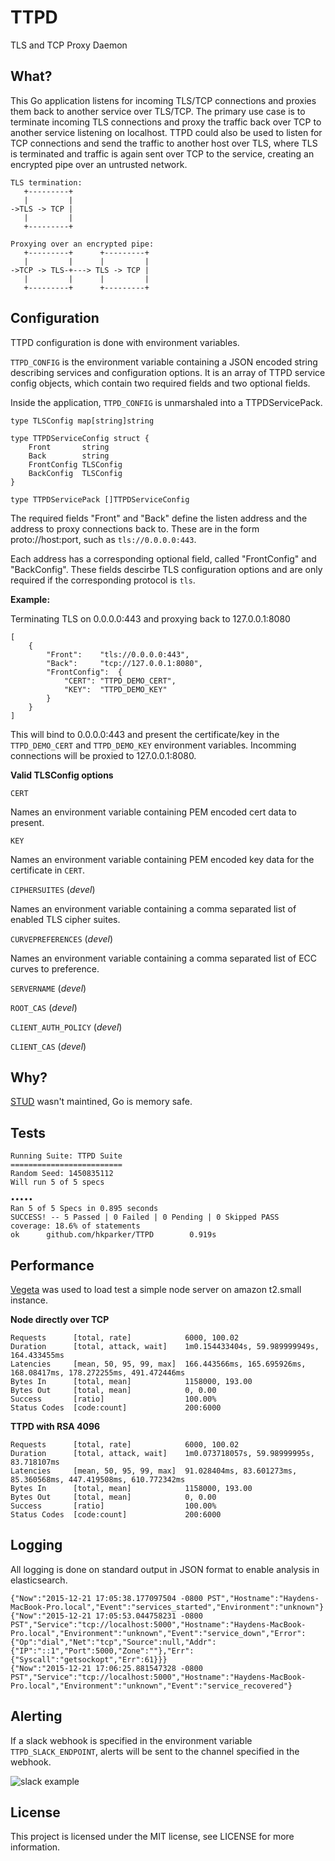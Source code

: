 TTPD
====

TLS and TCP Proxy Daemon

What?
-----

This Go application listens for incoming TLS/TCP connections and proxies them back to another service over TLS/TCP.  The primary use case is to terminate incoming TLS connections and proxy the traffic back over TCP to another service listening on localhost.  TTPD could also be used to listen for TCP connections and send the traffic to another host over TLS, where TLS is terminated and traffic is again sent over TCP to the service, creating an encrypted pipe over an untrusted network.

```
TLS termination:
   +---------+
   |         |
->TLS -> TCP |
   |         |
   +---------+

Proxying over an encrypted pipe:
   +---------+      +---------+
   |         |      |         |
->TCP -> TLS-+---> TLS -> TCP |
   |         |      |         |
   +---------+      +---------+
```

Configuration
-------------

TTPD configuration is done with environment variables.

`TTPD_CONFIG` is the environment variable containing a JSON encoded string describing services and configuration options.  It is an array of TTPD service config objects, which contain two required fields and two optional fields.

Inside the application, `TTPD_CONFIG` is unmarshaled into a TTPDServicePack.
```
type TLSConfig map[string]string

type TTPDServiceConfig struct {
	Front		string
	Back		string
	FrontConfig	TLSConfig
	BackConfig	TLSConfig
}

type TTPDServicePack []TTPDServiceConfig
```

The required fields "Front" and "Back" define the listen address and the address to proxy connections back to.  These are in the form proto://host:port, such as `tls://0.0.0.0:443`.

Each address has a corresponding optional field, called "FrontConfig" and "BackConfig".  These fields descirbe TLS configuration options and are only required if the corresponding protocol is `tls`.

**Example:**

Terminating TLS on 0.0.0.0:443 and proxying back to 127.0.0.1:8080
```
[
	{
		"Front":	"tls://0.0.0.0:443",
		"Back":		"tcp://127.0.0.1:8080",
		"FrontConfig":	{
			"CERT":	"TTPD_DEMO_CERT",
			"KEY":	"TTPD_DEMO_KEY"
		}
	}
]
```
This will bind to 0.0.0.0:443 and present the certificate/key in the `TTPD_DEMO_CERT` and `TTPD_DEMO_KEY` environment variables.  Incomming connections will be proxied to 127.0.0.1:8080.

**Valid TLSConfig options**

`CERT`

Names an environment variable containing PEM encoded cert data to present.

`KEY`

Names an environment variable containing PEM encoded key data for the certificate in `CERT`.

`CIPHERSUITES` (*devel*)

Names an environment variable containing a comma separated list of enabled TLS cipher suites.

`CURVEPREFERENCES` (*devel*)

Names an environment variable containing a comma separated list of ECC curves to preference.

`SERVERNAME` (*devel*)

`ROOT_CAS` (*devel*)

`CLIENT_AUTH_POLICY` (*devel*)

`CLIENT_CAS` (*devel*)

Why?
----

[STUD](https://github.com/bumptech/stud) wasn't maintined, Go is memory safe.

Tests
-----

```
Running Suite: TTPD Suite
=========================
Random Seed: 1450835112
Will run 5 of 5 specs

•••••
Ran 5 of 5 Specs in 0.895 seconds
SUCCESS! -- 5 Passed | 0 Failed | 0 Pending | 0 Skipped PASS
coverage: 18.6% of statements
ok      github.com/hkparker/TTPD        0.919s
```

Performance
-----------

[Vegeta](https://github.com/tsenart/vegeta) was used to load test a simple node server on amazon t2.small instance.

**Node directly over TCP**
```
Requests      [total, rate]            6000, 100.02
Duration      [total, attack, wait]    1m0.154433404s, 59.989999949s, 164.433455ms
Latencies     [mean, 50, 95, 99, max]  166.443566ms, 165.695926ms, 168.08417ms, 178.272255ms, 491.472446ms
Bytes In      [total, mean]            1158000, 193.00
Bytes Out     [total, mean]            0, 0.00
Success       [ratio]                  100.00%
Status Codes  [code:count]             200:6000
```

**TTPD with RSA 4096**
```
Requests      [total, rate]            6000, 100.02
Duration      [total, attack, wait]    1m0.073718057s, 59.98999995s, 83.718107ms
Latencies     [mean, 50, 95, 99, max]  91.028404ms, 83.601273ms, 85.360568ms, 447.419508ms, 610.772342ms
Bytes In      [total, mean]            1158000, 193.00
Bytes Out     [total, mean]            0, 0.00
Success       [ratio]                  100.00%
Status Codes  [code:count]             200:6000
```

Logging
-------

All logging is done on standard output in JSON format to enable analysis in elasticsearch.

```
{"Now":"2015-12-21 17:05:38.177097504 -0800 PST","Hostname":"Haydens-MacBook-Pro.local","Event":"services_started","Environment":"unknown"}
{"Now":"2015-12-21 17:05:53.044758231 -0800 PST","Service":"tcp://localhost:5000","Hostname":"Haydens-MacBook-Pro.local","Environment":"unknown","Event":"service_down","Error":{"Op":"dial","Net":"tcp","Source":null,"Addr":{"IP":"::1","Port":5000,"Zone":""},"Err":{"Syscall":"getsockopt","Err":61}}}
{"Now":"2015-12-21 17:06:25.881547328 -0800 PST","Service":"tcp://localhost:5000","Hostname":"Haydens-MacBook-Pro.local","Environment":"unknown","Event":"service_recovered"}
```

Alerting
--------

If a slack webhook is specified in the environment variable `TTPD_SLACK_ENDPOINT`, alerts will be sent to the channel specified in the webhook.

![slack example](http://i.imgur.com/gBNHJWf.png)

License
-------

This project is licensed under the MIT license, see LICENSE for more information.
